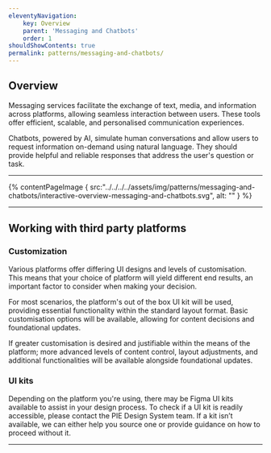 ```yaml
---
eleventyNavigation:
    key: Overview
    parent: 'Messaging and Chatbots'
    order: 1
shouldShowContents: true
permalink: patterns/messaging-and-chatbots/
---
```


## Overview

Messaging services facilitate the exchange of text, media, and information across platforms, allowing seamless interaction between users. These tools offer efficient, scalable, and personalised communication experiences.

Chatbots, powered by AI, simulate human conversations and allow users to request information on-demand using natural language. They should provide helpful and reliable responses that address the user's question or task.

---

{% contentPageImage {
  src:"../../../../assets/img/patterns/messaging-and-chatbots/interactive-overview-messaging-and-chatbots.svg",
  alt: ""
} %}

---

## Working with third party platforms

### Customization 

Various platforms offer differing UI designs and levels of customisation. This means that your choice of platform will yield different end results, an important factor to consider when making your decision.

For most scenarios, the platform's out of the box UI kit will be used, providing essential functionality within the standard layout format. Basic customisation options will be available, allowing for content decisions and foundational updates.

If greater customisation is desired and justifiable within the means of the platform; more advanced levels of content control, layout adjustments, and additional functionalities will be available alongside foundational updates.

### UI kits

Depending on the platform you're using, there may be Figma UI kits available to assist in your design process. To check if a UI kit is readily accessible, please contact the PIE Design System team. If a kit isn’t available, we can either help you source one or provide guidance on how to proceed without it.

---



